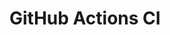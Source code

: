 # GitHub Actions CI








































































































































































































































































































































































































































































































































































































































































































































































